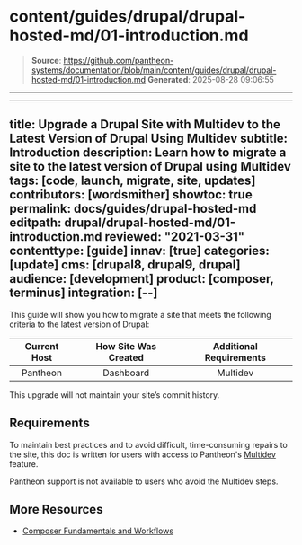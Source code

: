 # content/guides/drupal/drupal-hosted-md/01-introduction.md

> **Source**: https://github.com/pantheon-systems/documentation/blob/main/content/guides/drupal/drupal-hosted-md/01-introduction.md
> **Generated**: 2025-08-28 09:06:55

---

---
title: Upgrade a Drupal Site with Multidev to the Latest Version of Drupal Using Multidev
subtitle: Introduction
description: Learn how to migrate a site to the latest version of Drupal using Multidev
tags: [code, launch, migrate, site, updates]
contributors: [wordsmither]
showtoc: true
permalink: docs/guides/drupal-hosted-md
editpath: drupal/drupal-hosted-md/01-introduction.md
reviewed: "2021-03-31"
contenttype: [guide]
innav: [true]
categories: [update]
cms: [drupal8, drupal9, drupal]
audience: [development]
product: [composer, terminus]
integration: [--]
---

This guide will show you how to migrate a site that meets the following criteria to the latest version of Drupal:

|  Current Host | How Site Was Created <Popover title="Site Creation" content="What is the method you used to create the site?" /> | Additional Requirements <Popover title="Additional Requirements" content="Any other features that must be in place, or that are desired." /> |
| :-------------------------------------------: | :------------------------------------------------------------------------------------------------------------------------------------------: | :----------------------------------------------------------------------------------------------------------------------------------------------------------------------------------------: |
|                   Pantheon                    |                                                                  Dashboard                                                                   |                                                                                          Multidev                                                                                          |

<Partial file="drupal/see-landing.md" />

<Alert title="Note" type="info" >

This upgrade will not maintain your site’s commit history.

</Alert>

## Requirements

<Alert title="Multidev Required" type="danger">

To maintain best practices and to avoid difficult, time-consuming repairs to the site, this doc is written for users with access to Pantheon's [Multidev](/guides/multidev) feature.

Pantheon support is not available to users who avoid the Multidev steps.

</Alert>

<Partial file="drupal/upgrade-site-requirements-new.md" />

## More Resources

- [Composer Fundamentals and Workflows](/guides/composer)
